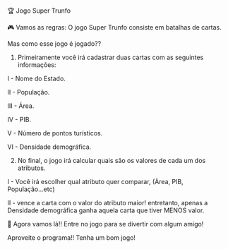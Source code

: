 🏆 Jogo Super Trunfo

🎮 Vamos as regras: 
O jogo Super Trunfo consiste em batalhas de cartas.

Mas como esse jogo é jogado??
1. Primeiramente você irá cadastrar duas cartas com as seguintes informações:

I - Nome do Estado.

II - População.

III - Área.

IV - PIB.

V - Número de pontos turísticos.

VI - Densidade demográfica.

2. No final, o jogo irá calcular quais são os valores de cada um dos atributos.

I - Você irá escolher qual atributo quer comparar, (Àrea, PIB, População...etc)

II - vence a carta com o valor do atributo maior!
entretanto, apenas a Densidade demográfica ganha aquela carta que tiver MENOS valor.


🏅 Agora vamos lá!! Entre no jogo para se divertir com algum amigo!

Aproveite o programa!! Tenha um bom jogo!
